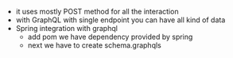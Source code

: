- it uses mostly POST method for all the interaction
- with GraphQL with single endpoint you can have all kind of data
- Spring integration with graphql
	- add pom we have dependency provided by spring
	- next we have to create schema.graphqls